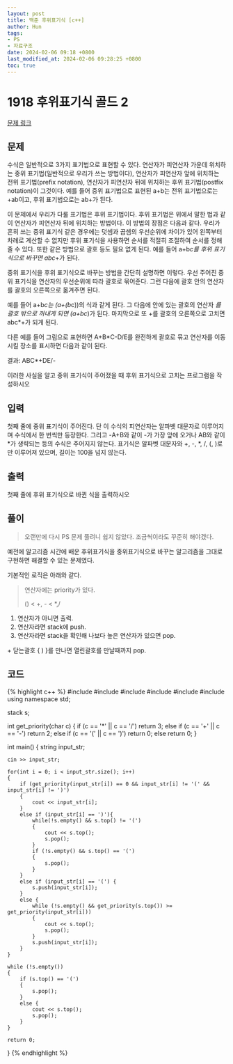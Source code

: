 ```yaml
---
layout: post
title: 백준 후위표기식 [c++]
author: Hun
tags:
- PS
- 자료구조
date: 2024-02-06 09:18 +0800
last_modified_at: 2024-02-06 09:28:25 +0800
toc: true
---
```


# 1918 후위표기식 골드 2

<a href="https://www.acmicpc.net/problem/1918"> 문제 링크 </a>

## 문제
수식은 일반적으로 3가지 표기법으로 표현할 수 있다. 연산자가 피연산자 가운데 위치하는 중위 표기법(일반적으로 우리가 쓰는 방법이다), 연산자가 피연산자 앞에 위치하는 전위 표기법(prefix notation), 연산자가 피연산자 뒤에 위치하는 후위 표기법(postfix notation)이 그것이다. 예를 들어 중위 표기법으로 표현된 a+b는 전위 표기법으로는 +ab이고, 후위 표기법으로는 ab+가 된다.

이 문제에서 우리가 다룰 표기법은 후위 표기법이다. 후위 표기법은 위에서 말한 법과 같이 연산자가 피연산자 뒤에 위치하는 방법이다. 이 방법의 장점은 다음과 같다. 우리가 흔히 쓰는 중위 표기식 같은 경우에는 덧셈과 곱셈의 우선순위에 차이가 있어 왼쪽부터 차례로 계산할 수 없지만 후위 표기식을 사용하면 순서를 적절히 조절하여 순서를 정해줄 수 있다. 또한 같은 방법으로 괄호 등도 필요 없게 된다. 예를 들어 a+b*c를 후위 표기식으로 바꾸면 abc*+가 된다.

중위 표기식을 후위 표기식으로 바꾸는 방법을 간단히 설명하면 이렇다. 우선 주어진 중위 표기식을 연산자의 우선순위에 따라 괄호로 묶어준다. 그런 다음에 괄호 안의 연산자를 괄호의 오른쪽으로 옮겨주면 된다.

예를 들어 a+b*c는 (a+(b*c))의 식과 같게 된다. 그 다음에 안에 있는 괄호의 연산자 *를 괄호 밖으로 꺼내게 되면 (a+bc*)가 된다. 마지막으로 또 +를 괄호의 오른쪽으로 고치면 abc*+가 되게 된다.

다른 예를 들어 그림으로 표현하면 A+B*C-D/E를 완전하게 괄호로 묶고 연산자를 이동시킬 장소를 표시하면 다음과 같이 된다.

결과: ABC*+DE/-

이러한 사실을 알고 중위 표기식이 주어졌을 때 후위 표기식으로 고치는 프로그램을 작성하시오

## 입력

첫째 줄에 중위 표기식이 주어진다. 단 이 수식의 피연산자는 알파벳 대문자로 이루어지며 수식에서 한 번씩만 등장한다. 그리고 -A+B와 같이 -가 가장 앞에 오거나 AB와 같이 *가 생략되는 등의 수식은 주어지지 않는다. 표기식은 알파벳 대문자와 +, -, *, /, (, )로만 이루어져 있으며, 길이는 100을 넘지 않는다. 

## 출력

첫째 줄에 후위 표기식으로 바뀐 식을 출력하시오

## 풀이

> 오랜만에 다시 PS 문제 풀려니 쉽지 않았다. 
> 조금씩이라도 꾸준히 해야겠다.

예전에 알고리즘 시간에 배운 후위표기식을 중위표기식으로 바꾸는 알고리즘을 그대로 구현하면 해결할 수 있는 문제였다.

기본적인 로직은 아래와 같다.

> 연산자에는 priority가 있다.
>
> () < +, - < *,/

1. 연산자가 아니면 출력.
2. 연산자라면 stack에 push.
3. 연산자라면 stack을 확인해 나보다 높은 연산자가 있으면 pop.

\+ 닫는괄호 { ) }를 만나면 열린괄호를 만날때까지 pop.


## 코드

{% highlight c++ %}
#include <iostream>
#include <vector>
#include <algorithm>
#include <string>
#include <map>
#include <stack>
using namespace std;

stack<char> s;

int get_priority(char c)
{
    if (c == '*' || c == '/')
        return 3;
    else if (c == '+' || c == '-')
        return 2;
    else if (c == '(' || c == ')')
        return 0;
    else
        return 0;
}

int main()
{
    string input_str;

    cin >> input_str;

    for(int i = 0; i < input_str.size(); i++)
    {
        if (get_priority(input_str[i]) == 0 && input_str[i] != '(' && input_str[i] != ')')
        {
            cout << input_str[i];
        }
        else if (input_str[i] == ')'){
            while(!s.empty() && s.top() != '(')
            {
                cout << s.top();
                s.pop();
            }
            if (!s.empty() && s.top() == '(')
            {
                s.pop();
            }
        } 
        else if (input_str[i] == '(') {
            s.push(input_str[i]);
        }
        else {
            while (!s.empty() && get_priority(s.top()) >= get_priority(input_str[i]))
            {
                cout << s.top();
                s.pop();
            }
            s.push(input_str[i]);
        }
    }

    while (!s.empty())
    {
        if (s.top() == '(')
        {
            s.pop();
        }
        else {
            cout << s.top();
            s.pop();
        }
    }
    
    return 0;
}
{% endhighlight %}